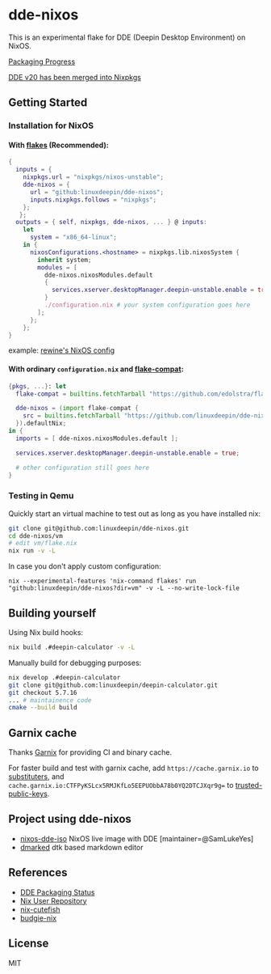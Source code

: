 # dde-nixos

This is an experimental flake for DDE (Deepin Desktop Environment) on NixOS.

[Packaging Progress](https://github.com/linuxdeepin/dde-nixos/projects/1)

[DDE v20 has been merged into Nixpkgs](https://search.nixos.org/options?channel=unstable&from=0&size=50&sort=relevance&type=packages&query=deepin)

## Getting Started

### Installation for NixOS

#### With [flakes](https://nixos.org/manual/nix/stable/command-ref/new-cli/nix3-flake.html) (Recommended):

```nix
{
  inputs = {
    nixpkgs.url = "nixpkgs/nixos-unstable";
    dde-nixos = {
      url = "github:linuxdeepin/dde-nixos";
      inputs.nixpkgs.follows = "nixpkgs";
    };
   };
  outputs = { self, nixpkgs, dde-nixos, ... } @ inputs:
    let
      system = "x86_64-linux";
    in {
      nixosConfigurations.<hostname> = nixpkgs.lib.nixosSystem {
        inherit system;
        modules = [
          dde-nixos.nixosModules.default
          {
            services.xserver.desktopManager.deepin-unstable.enable = true;
          }
          ./configuration.nix # your system configuration goes here
        ];
      };
    };
}
```
example: [rewine's NixOS config](https://github.com/wineee/nixos-config/commit/37c70c2c3b2a8e8ee00eba8ea336f67690683de1)


#### With ordinary `configuration.nix` and [flake-compat](https://github.com/edolstra/flake-compat):

```nix
{pkgs, ...}: let
  flake-compat = builtins.fetchTarball "https://github.com/edolstra/flake-compat/archive/master.tar.gz";

  dde-nixos = (import flake-compat {
    src = builtins.fetchTarball "https://github.com/linuxdeepin/dde-nixos/archive/master.tar.gz";
  }).defaultNix;
in {
  imports = [ dde-nixos.nixosModules.default ];

  services.xserver.desktopManager.deepin-unstable.enable = true;

  # other configuration still goes here
}
```

### Testing in Qemu

Quickly start an virtual machine to test out as long as you have installed nix:

``` bash
git clone git@github.com:linuxdeepin/dde-nixos.git
cd dde-nixos/vm
# edit vm/flake.nix
nix run -v -L
```
In case you don't apply custom configuration:

`nix --experimental-features 'nix-command flakes' run "github:linuxdeepin/dde-nixos?dir=vm" -v -L --no-write-lock-file`

## Building yourself

Using Nix build hooks:

```bash
nix build .#deepin-calculator -v -L
```

Manually build for debugging purposes:

```bash
nix develop .#deepin-calculator
git clone git@github.com:linuxdeepin/deepin-calculator.git
git checkout 5.7.16
... # maintainence code
cmake --build build
```

## Garnix cache

Thanks [Garnix](https://garnix.io/) for providing CI and binary cache.

For faster build and test with garnix cache, add `https://cache.garnix.io` to [substituters](https://search.nixos.org/options?channel=unstable&show=nix.settings.substituters&from=0&size=50&sort=relevance&type=packages), and `cache.garnix.io:CTFPyKSLcx5RMJKfLo5EEPUObbA78b0YQ2DTCJXqr9g=` to [trusted-public-keys](https://search.nixos.org/options?channel=unstable&show=nix.settings.trusted-public-keys&from=0&size=50&sort=relevance&type=packages).

## Project using dde-nixos

- [nixos-dde-iso](https://github.com/SamLukeYes/nixos-dde-iso) NixOS live image with DDE [maintainer=@SamLukeYes]
- [dmarked](https://github.com/DMarked/DMarked)  dtk based markdown editor

## References
- [DDE Packaging Status](https://github.com/NixOS/nixpkgs/issues/94870)
- [Nix User Repository](https://github.com/nix-community/NUR)
- [nix-cutefish](https://github.com/p3psi-boo/nix-cutefish)
- [budgie-nix](https://github.com/FedericoSchonborn/budgie-nix)

## License

MIT
